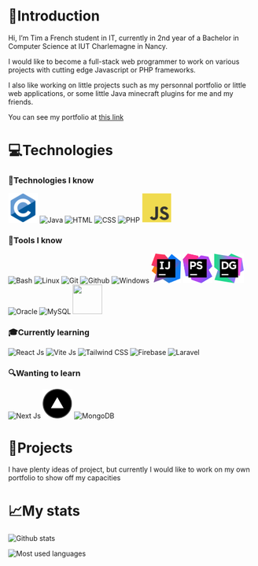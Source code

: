# 👋Introduction 

Hi, I’m Tim a French student in IT, currently in 2nd year of a Bachelor in Computer Science at IUT Charlemagne in Nancy.

I would like to become a full-stack web programmer to work on various projects with cutting edge Javascript or PHP frameworks.

I also like working on little projects such as my personnal portfolio or little web applications, or some 
little Java minecraft plugins for me and my friends.

You can see my portfolio at [this link](https://portfolio.timeuh.live/)

# 💻Technologies

### 📱Technologies I know
<p align="left">
  <img src="https://raw.githubusercontent.com/devicons/devicon/master/icons/c/c-original.svg" alt="C" width="60" height="60"/>
  <img src="https://www.vectorlogo.zone/logos/java/java-icon.svg" alt="Java" width="60" height="60"/>
  <img src="https://www.vectorlogo.zone/logos/w3_html5/w3_html5-icon.svg" alt="HTML" width="60" height="60"/>
  <img src="https://www.vectorlogo.zone/logos/w3_css/w3_css-icon.svg" alt="CSS" width="60" height="60"/>
  <img src="https://www.vectorlogo.zone/logos/php/php-icon.svg" alt="PHP" width="60" height="60"/>
  <img src="https://raw.githubusercontent.com/devicons/devicon/master/icons/javascript/javascript-original.svg" alt="Javascript" width="60" height="60"/>
</p>

### 🔨Tools I know
<p align="left">
  <img src="https://www.vectorlogo.zone/logos/gnu_bash/gnu_bash-icon.svg" alt="Bash" width="60" height="60"/>
  <img src="https://www.vectorlogo.zone/logos/linux/linux-icon.svg" alt="Linux" width="60" height="60"/>
  <img src="https://www.vectorlogo.zone/logos/git-scm/git-scm-icon.svg" alt="Git" width="60" height="60"/>
  <img src="https://www.vectorlogo.zone/logos/github/github-tile.svg" alt="Github" width="60" height="60"/>
  <img src="https://devicons.railway.app/i/w11.svg" alt="Windows" width="60" height="60"/>
  <img src="icons/intellij.png" alt="Intellij" width="60" height="60"/>
  <img src="icons/phpstorm.png" alt="PhpStorm" width="60" height="60"/>
  <img src="icons/datagrip.png" alt="Datagrip" width="60" height="60"/>
  <img src="https://www.vectorlogo.zone/logos/oracle/oracle-icon.svg" alt="Oracle" width="60" height="60"/>
  <img src="https://devicons.railway.app/i/mysql.svg" alt="MySQL" width="60" height="60"/>
  <img src="https://www.vectorlogo.zone/logos/mariadb/mariadb-icon.svg" width="60" height="60"/>
</p>

### 🎓Currently learning
<p align="left">
  <img src="https://devicons.railway.app/i/react.svg" alt="React Js" width="60" height="60"/>
  <img src="https://devicons.railway.app/i/vitejs.svg" alt="Vite Js" width="60" height="60"/>
  <img src="https://www.vectorlogo.zone/logos/tailwindcss/tailwindcss-icon.svg" alt="Tailwind CSS" width="60" height="60"/>
  <img src="https://devicons.railway.app/i/firebase.svg" alt="Firebase" width="60" height="60"/>
  <img src="https://devicons.railway.app/i/laravel.svg" alt="Laravel" width="60" height="60"/>
</p>

### 🔍Wanting to learn
<p align="left">
  <img src="https://devicons.railway.app/i/nextjs-light.svg" alt="Next Js" width="60" height="60"/>
  <img src="icons/vercel.png" alt="Vercel" width="60" height="60"/>
  <img src="https://devicons.railway.app/i/mongodb.svg" alt="MongoDB" width="60" height="60"/>
</p>

# 🚀Projects
I have plenty ideas of project, but currently I would like to work on my own portfolio to show off my capacities

# 📈My stats
![Github stats](https://github-readme-stats-sigma-five.vercel.app/api?username=timeuh&count_private=true&theme=onedark&show_icons=true&hide=issues,contribs&custom_title=Timeuh%27s%20Github%20Stats)

![Most used languages](https://github-readme-stats-sigma-five.vercel.app/api/top-langs/?username=anuraghazra&theme=onedark&layout=compact)
